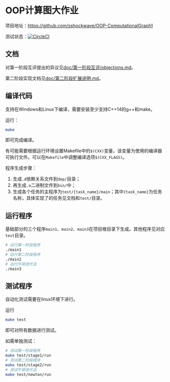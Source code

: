 # OOP计算图大作业

项目地址：https://github.com/sshockwave/OOP-ComputationalGraph1

测试状态：[![CircleCI](https://circleci.com/gh/sshockwave/OOP-ComputationalGraph1/tree/master.svg?style=svg)](https://circleci.com/gh/sshockwave/OOP-ComputationalGraph1/tree/master)

## 文档

对第一阶段互评提出的异议见[doc/第一阶段互评/objections.md](doc/第一阶段互评/objections.md)。

第二阶段实现文档见[doc/第二阶段扩展说明.md](doc/第二阶段扩展说明.md)。

## 编译代码

支持在Windows和Linux下编译，需要安装至少支持C++14的g++和make。

运行：
```bash
make
```
即可完成编译。

有可能需要根据运行环境设置Makefile中的`$(CXX)`变量，该变量为使用的编译器可执行文件。可以在`Makefile`中调整编译选项`$(CXX_FLAGS)`。

程序生成步骤：
1. 生成`.d`依赖关系文件到`dep/`目录；
2. 再生成`.o`二进制文件到`bin/`中；
3. 生成各个任务的主程序为`test/{task_name}/main`；其中`{task_name}`为任务名称，具体实现了的任务见文档和`test/`目录。

## 运行程序

基础部分的三个程序`main1`、`main2`、`main3`在项目根目录下生成。其他程序见对应`test`目录。

```bash
# 运行第一阶段程序
./main1
# 运行第二阶段程序
./main2
# 运行牛顿迭代法
./main3
```

## 测试程序

自动化测试需要在linux环境下进行。

运行
```bash
make test
```
即可对所有数据进行测试。

如需单独测试：
```bash
# 测试第一阶段程序
make test/stage1/run
# 测试第二阶段程序
make test/stage2/run
# 测试牛顿迭代法
make test/newton/run
```
